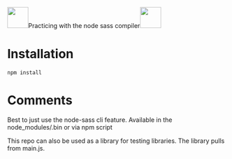 <!--![alt text](http://vignette3.wikia.nocookie.net/fantendo/images/8/83/Yoshi_Happy_YBA.png/revision/latest?cb=20120526033458)-->

<img src="http://vignette3.wikia.nocookie.net/fantendo/images/8/83/Yoshi_Happy_YBA.png/revision/latest?cb=20120526033458" width="48">Practicing with the node sass compiler<img src="http://vignette3.wikia.nocookie.net/fantendo/images/8/83/Yoshi_Happy_YBA.png/revision/latest?cb=20120526033458" width="48">

# Installation

```npm install```

# Comments

Best to just use the node-sass cli feature. Available in the node_modules/.bin or via npm script

This repo can also be used as a library for testing libraries. The library pulls from main.js.